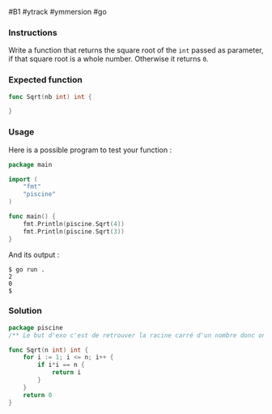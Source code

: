 #B1 #ytrack #ymmersion #go

### Instructions

Write a function that returns the square root of the `int` passed as parameter, if that square root is a whole number. Otherwise it returns `0`.

### Expected function

```go
func Sqrt(nb int) int {

}
```

### Usage

Here is a possible program to test your function :

```go
package main

import (
	"fmt"
	"piscine"
)

func main() {
	fmt.Println(piscine.Sqrt(4))
	fmt.Println(piscine.Sqrt(3))
}
```

And its output :

```console
$ go run .
2
0
$
```

### Solution

```go
package piscine
/** Le but d'exo c'est de retrouver la racine carré d'un nombre donc on regarde juste si i multiplié par lui-même est égale au nombre entré en constructeur alors il retournera i car c'est la racine carée*/

func Sqrt(n int) int {
	for i := 1; i <= n; i++ {
		if i*i == n {
			return i
		}
	}
	return 0
}
```